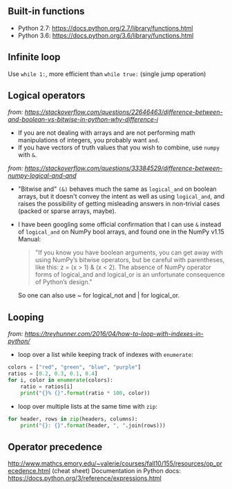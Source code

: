 ## Built-in functions

- Python 2.7: https://docs.python.org/2.7/library/functions.html
- Python 3.6: https://docs.python.org/3.6/library/functions.html

## Infinite loop
Use `while 1:`, more efficient than `while true:` (single jump operation)

## Logical operators

*from: https://stackoverflow.com/questions/22646463/difference-between-and-boolean-vs-bitwise-in-python-why-difference-i*

- If you are not dealing with arrays and are not performing math manipulations of integers, you probably want `and`.
- If you have vectors of truth values that you wish to combine, use `numpy` with `&`.

*from: https://stackoverflow.com/questions/33384529/difference-between-numpy-logical-and-and*
- "Bitwise and" `(&)` behaves much the same as `logical_and` on boolean arrays, but it doesn't convey the intent as well as using `logical_and`, and raises the possibility of getting misleading answers in non-trivial cases (packed or sparse arrays, maybe).
- I have been googling some official confirmation that I can use `&` instead of `logical_and` on NumPy bool arrays, and found one in the NumPy v1.15 Manual:
  > "If you know you have boolean arguments, you can get away with using NumPy’s bitwise operators, but be careful with parentheses, like this: z = (x > 1) & (x < 2). The absence of NumPy operator forms of logical_and and logical_or is an unfortunate consequence of Python’s design."

  So one can also use ~ for logical_not and | for logical_or.

## Looping
*from: https://treyhunner.com/2016/04/how-to-loop-with-indexes-in-python/*

- loop over a list while keeping track of indexes with `enumerate`:
```python
colors = ["red", "green", "blue", "purple"]
ratios = [0.2, 0.3, 0.1, 0.4]
for i, color in enumerate(colors):
    ratio = ratios[i]
    print("{}% {}".format(ratio * 100, color))
```
- loop over multiple lists at the same time with `zip`:
```python
for header, rows in zip(headers, columns):
    print("{}: {}".format(header, ", ".join(rows)))
```

## Operator precedence
http://www.mathcs.emory.edu/~valerie/courses/fall10/155/resources/op_precedence.html (cheat sheet)
Documentation in Python docs: https://docs.python.org/3/reference/expressions.html
